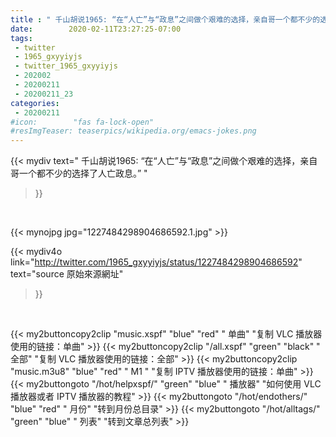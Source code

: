 ```yaml
---
title : " 千山胡说1965: “在“人亡”与“政息”之间做个艰难的选择，亲自哥一个都不少的选择了人亡政息。”  "
date:        2020-02-11T23:27:25-07:00
tags:
 - twitter
 - 1965_gxyyiyjs
 - twitter_1965_gxyyiyjs
 - 202002
 - 20200211
 - 20200211_23
categories:
 - 20200211
#icon:        "fas fa-lock-open"
#resImgTeaser: teaserpics/wikipedia.org/emacs-jokes.png
---
```


{{< mydiv text=" 千山胡说1965: “在“人亡”与“政息”之间做个艰难的选择，亲自哥一个都不少的选择了人亡政息。”  "
>}}
<br>


 {{< mynojpg jpg="1227484298904686592.1.jpg" >}}<br> 



{{< mydiv4o link="http://twitter.com/1965_gxyyiyjs/status/1227484298904686592"
text="source 原始來源網址"
>}}


<br>



{{< my2buttoncopy2clip "music.xspf"        "blue"   "red"    " 单曲"  "复制 VLC 播放器使用的链接：单曲" >}} {{< my2buttoncopy2clip "/all.xspf"         "green"  "black"  " 全部"  "复制 VLC 播放器使用的链接：全部" >}} {{< my2buttoncopy2clip "music.m3u8"        "blue"   "red"    " M1 "    "复制 IPTV 播放器使用的链接：单曲" >}} {{< my2buttongoto      "/hot/helpxspf/"    "green"  "blue"   " 播放器" "如何使用 VLC 播放器或者 IPTV 播放器的教程" >}} {{< my2buttongoto      "/hot/endothers/"   "blue"   "red"    " 月份"   "转到月份总目录" >}} {{< my2buttongoto      "/hot/alltags/"     "green"  "blue"   " 列表"   "转到文章总列表" >}} 
